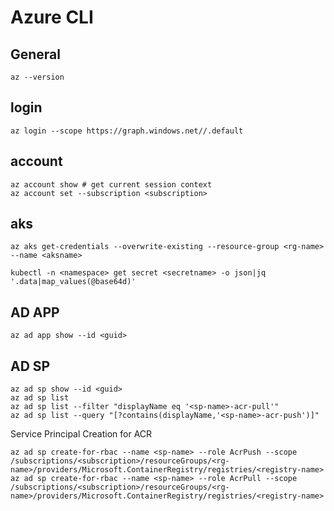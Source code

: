 # Azure CLI

## General
```
az --version
```
## login
```
az login --scope https://graph.windows.net//.default
```

## account
```
az account show # get current session context
az account set --subscription <subscription>
```

## aks
```
az aks get-credentials --overwrite-existing --resource-group <rg-name> --name <aksname>

kubectl -n <namespace> get secret <secretname> -o json|jq '.data|map_values(@base64d)'
```

## AD APP
```
az ad app show --id <guid>
```

## AD SP
```
az ad sp show --id <guid>
az ad sp list
az ad sp list --filter "displayName eq '<sp-name>-acr-pull'"
az ad sp list --query "[?contains(displayName,'<sp-name>-acr-push')]"
```

Service Principal Creation for ACR
```
az ad sp create-for-rbac --name <sp-name> --role AcrPush --scope /subscriptions/<subscription>/resourceGroups/<rg-name>/providers/Microsoft.ContainerRegistry/registries/<registry-name>
az ad sp create-for-rbac --name <sp-name> --role AcrPull --scope /subscriptions/<subscription>/resourceGroups/<rg-name>/providers/Microsoft.ContainerRegistry/registries/<registry-name>
```
